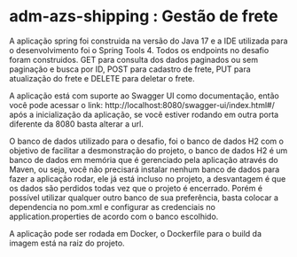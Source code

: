 # adm-azs-shipping : Gestão de frete
A aplicação spring foi construida na versão do Java 17 e a IDE utilizada para o desenvolvimento foi o Spring Tools 4. Todos os endpoints no desafio foram construidos. GET para consulta dos dados paginados ou sem paginação e busca por ID, POST para cadastro de frete, PUT para atualização do frete e DELETE para deletar o frete.

A aplicação está com suporte ao Swagger UI como documentação, então você pode acessar o link: http://localhost:8080/swagger-ui/index.html#/ após a inicialização da aplicação, se você estiver rodando em outra porta diferente da 8080 basta alterar a url.

O banco de dados utilizado para o desafio, foi o banco de dados H2 com o objetivo de facilitar a desmonstração do projeto, o banco de dados H2 é um banco de dados em memória que é gerenciado pela aplicação através do Maven, ou seja, você não precisará instalar nenhum banco de dados para fazer a aplicação rodar, ele já está incluso no projeto, a desvantagem é que os dados são perdidos todas vez que o projeto é encerrado. Porém é possível utilizar qualquer outro banco de sua preferência, basta colocar a dependencia no pom.xml e configurar as credenciais no application.properties de acordo com o banco escolhido.

A aplicação pode ser rodada em Docker, o Dockerfile para o build da imagem está na raiz do projeto.
